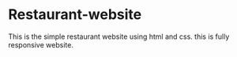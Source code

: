 # Restaurant-website
This is the simple restaurant website using html and css. this is fully responsive website.
